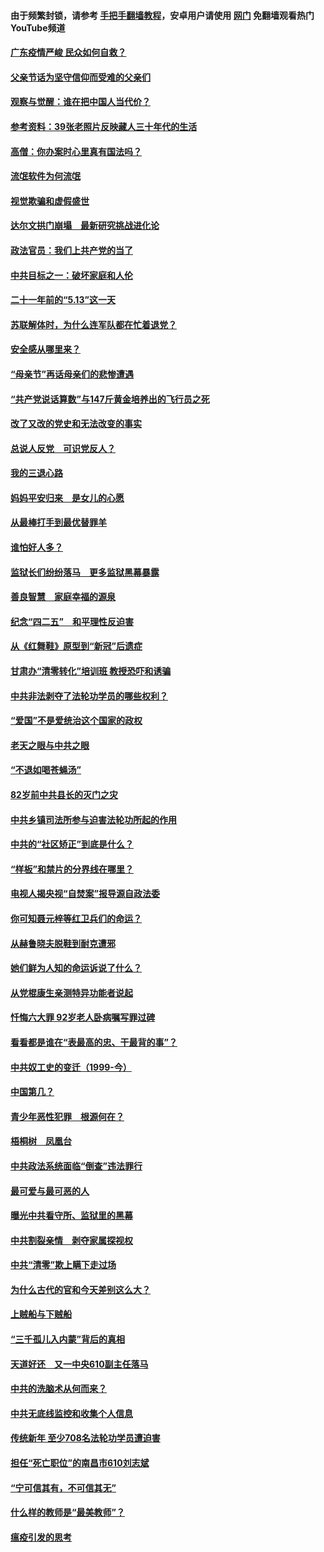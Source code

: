 #### 由于频繁封锁，请参考 [手把手翻墙教程](https://github.com/gfw-breaker/guides/wiki/)，安卓用户请使用 [网门](https://github.com/gfw-breaker/nogfw/blob/master/dl.md?t=06240600) 免翻墙观看热门YouTube频道 

#### [广东疫情严峻 民众如何自救？](../pages/19/427311.md?t=06240600) 

#### [父亲节话为坚守信仰而受难的父亲们](../pages/19/427033.md?t=06240600) 

#### [观察与觉醒：谁在把中国人当代价？](../pages/19/426987.md?t=06240600) 

#### [参考资料：39张老照片反映藏人三十年代的生活](../pages/19/426471.md?t=06240600) 

#### [高僧：你办案时心里真有国法吗？](../pages/19/426530.md?t=06240600) 

#### [流氓软件为何流氓](../pages/19/426531.md?t=06240600) 

#### [视觉欺骗和虚假盛世](../pages/19/426443.md?t=06240600) 

#### [达尔文拱门崩塌　最新研究挑战进化论](../pages/19/426009.md?t=06240600) 

#### [政法官员：我们上共产党的当了](../pages/19/425351.md?t=06240600) 

#### [中共目标之一：破坏家庭和人伦](../pages/19/424454.md?t=06240600) 

#### [二十一年前的“5.13”这一天](../pages/19/424814.md?t=06240600) 

#### [苏联解体时，为什么连军队都在忙着退党？](../pages/19/424335.md?t=06240600) 

#### [安全感从哪里来？](../pages/19/424336.md?t=06240600) 

#### [“母亲节”再话母亲们的悲惨遭遇](../pages/19/424234.md?t=06240600) 

#### [“共产党说话算数”与147斤黄金培养出的飞行员之死](../pages/19/424115.md?t=06240600) 

#### [改了又改的党史和无法改变的事实](../pages/19/424037.md?t=06240600) 

#### [总说人反党　可识党反人？](../pages/19/423820.md?t=06240600) 

#### [我的三退心路](../pages/19/423876.md?t=06240600) 

#### [妈妈平安归来　是女儿的心愿](../pages/19/423947.md?t=06240600) 

#### [从最棒打手到最优替罪羊](../pages/19/423819.md?t=06240600) 

#### [谁怕好人多？](../pages/19/423774.md?t=06240600) 

#### [监狱长们纷纷落马　更多监狱黑幕暴露](../pages/19/423787.md?t=06240600) 

#### [善良智慧　家庭幸福的源泉](../pages/19/423632.md?t=06240600) 

#### [纪念“四二五”　和平理性反迫害](../pages/19/423660.md?t=06240600) 

#### [从《红舞鞋》原型到“新冠”后遗症](../pages/19/423509.md?t=06240600) 

#### [甘肃办“清零转化”培训班 教授恐吓和诱骗](../pages/19/423498.md?t=06240600) 

#### [中共非法剥夺了法轮功学员的哪些权利？](../pages/19/423392.md?t=06240600) 

#### [“爱国”不是爱统治这个国家的政权](../pages/19/423029.md?t=06240600) 

#### [老天之眼与中共之眼](../pages/19/423378.md?t=06240600) 

#### [“不退如喝苍蝇汤”](../pages/19/423287.md?t=06240600) 

#### [82岁前中共县长的灭门之灾](../pages/19/423055.md?t=06240600) 

#### [中共乡镇司法所参与迫害法轮功所起的作用](../pages/19/423064.md?t=06240600) 

#### [中共的“社区矫正”到底是什么？](../pages/19/422870.md?t=06240600) 

#### [“样板”和禁片的分界线在哪里？](../pages/19/422704.md?t=06240600) 

#### [电视人揭央视“自焚案”报导源自政法委](../pages/19/422770.md?t=06240600) 

#### [你可知聂元梓等红卫兵们的命运？](../pages/19/422848.md?t=06240600) 

#### [从赫鲁晓夫脱鞋到耐克遭邪](../pages/19/422826.md?t=06240600) 

#### [她们鲜为人知的命运诉说了什么？](../pages/19/422754.md?t=06240600) 

#### [从党棍康生亲测特异功能者说起](../pages/19/422657.md?t=06240600) 

#### [忏悔六大罪 92岁老人卧病嘱写罪过碑](../pages/19/422750.md?t=06240600) 

#### [看看都是谁在“表最高的忠、干最背的事”？](../pages/19/422703.md?t=06240600) 

#### [中共奴工史的变迁（1999-今）](../pages/19/422656.md?t=06240600) 

#### [中国第几？](../pages/19/422496.md?t=06240600) 

#### [青少年恶性犯罪　根源何在？](../pages/19/422449.md?t=06240600) 

#### [梧桐树　凤凰台](../pages/19/422442.md?t=06240600) 

#### [中共政法系统面临“倒查”违法罪行](../pages/19/422497.md?t=06240600) 

#### [最可爱与最可恶的人](../pages/19/422448.md?t=06240600) 

#### [曝光中共看守所、监狱里的黑幕](../pages/19/422390.md?t=06240600) 

#### [中共割裂亲情　剥夺家属探视权](../pages/19/422364.md?t=06240600) 

#### [中共“清零”欺上瞒下走过场](../pages/19/422306.md?t=06240600) 

#### [为什么古代的官和今天差别这么大？](../pages/19/422228.md?t=06240600) 

#### [上贼船与下贼船](../pages/19/422276.md?t=06240600) 

#### [“三千孤儿入内蒙”背后的真相](../pages/19/422229.md?t=06240600) 

#### [天道好还　又一中央610副主任落马](../pages/19/422155.md?t=06240600) 

#### [中共的洗脑术从何而来？](../pages/19/422154.md?t=06240600) 

#### [中共无底线监控和收集个人信息](../pages/19/422039.md?t=06240600) 

#### [传统新年 至少708名法轮功学员遭迫害](../pages/19/421946.md?t=06240600) 

#### [担任“死亡职位”的南昌市610刘志斌](../pages/19/421957.md?t=06240600) 

#### [“宁可信其有，不可信其无”](../pages/19/421691.md?t=06240600) 

#### [什么样的教师是“最美教师”？](../pages/19/421755.md?t=06240600) 

#### [瘟疫引发的思考](../pages/19/421594.md?t=06240600) 

